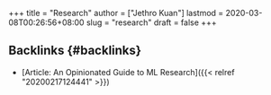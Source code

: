 +++
title = "Research"
author = ["Jethro Kuan"]
lastmod = 2020-03-08T00:26:56+08:00
slug = "research"
draft = false
+++

## Backlinks {#backlinks}

-   [Article: An Opinionated Guide to ML Research]({{< relref "20200217124441" >}})
